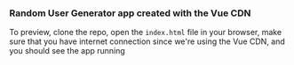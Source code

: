 ### Random User Generator app created with the Vue CDN

To preview, clone the repo, open the `index.html` file in your browser, make sure that you have internet connection since we're using the Vue CDN, and you should see the app running
